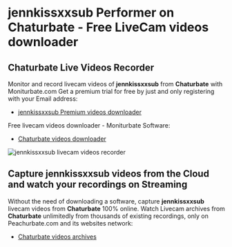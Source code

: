 # jennkissxxsub Performer on Chaturbate - Free LiveCam videos downloader

## Chaturbate Live Videos Recorder

Monitor and record livecam videos of **jennkissxxsub** from **Chaturbate** with Moniturbate.com
Get a premium trial for free by just and only registering with your Email address:
* [jennkissxxsub Premium videos downloader](https://moniturbate.com/request-demo-licence-key.html)

Free livecam videos downloader - Moniturbate Software:
* [Chaturbate videos downloader](https://moniturbate.com/moniturbate-download-software.html)

![jennkissxxsub livecam videos recorder](https://peachurnet.com/templates/moniturbate-software.png)


## Capture jennkissxxsub videos from the Cloud and watch your recordings on Streaming

Without the need of downloading a software, capture **jennkissxxsub** livecam videos from **Chaturbate** 100% online.
Watch Livecam archives from **Chaturbate** unlimitedly from thousands of existing recordings, only on Peachurbate.com and its websites network:
* [Chaturbate videos archives](https://peachurnet.com/)